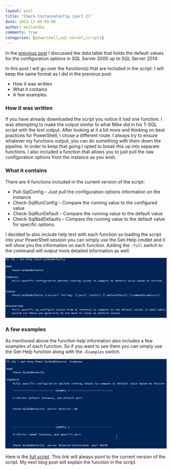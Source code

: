 ```yaml
---
layout: post
title: "Check-InstanceConfig (part 2)"
date: 2013-12-09 09:00
author: meltondba
comments: true
categories: [powershell,sql-server,scripts]
---
```


In the <a href="/2013-12-04-ps-check-instanceconfig-part-1" target="_blank">previous post</a> I discussed the data table that holds the default values for the configuration options in SQL Server 2000 up to SQL Server 2014.

In this post I will go over the function(s) that are included in the script. I will keep the same format as I did in the previous post:

- How it was written
- What it contains
- A few examples

### How it was written

If you have already downloaded the script you notice it had one function. I was attempting to make the output similar to what Mike did in his T-SQL script with the text output. After looking at it a bit more and thinking on best practices for PowerShell, I chose a different route. I always try to ensure whatever my functions output, you can do something with them down the pipeline. In order to keep that going I opted to break this up into separate functions. I also included a function that allows you to just pull the raw configuration options from the instance as you wish.

### What it contains

There are 4 functions included in the current version of the script:

- Pull-SqlConfig – Just pull the configuration options information on the instance
- Check-SqlRunConfig – Compare the running value to the configured value
- Check-SqlRunDefault – Compare the running value to the default value
- Check-SqlBadDefaults – Compare the running value to the default value for specific options.

I decided to also include help text with each function so loading the script into your PowerShell session you can simply use the Get-Help cmdlet and it will show you the information on each function. Adding the `-full` switch to the command will output more detailed information as well.

![](/img/check_instances_p2_1.png)

### A few examples

As mentioned above the function help information also includes a few examples of each function. So if you want to see them you can simply use the Get-Help function along with the `–Examples` switch.

![](/img/check_instances_p2_2.png)

Here is the <a href="https://github.com/wsmelton/scripts/blob/master/posh/Check-InstanceConfig.ps1" target="_blank">full script</a>. This link will always point to the current version of the script. My next blog post will explain the function in the script.
